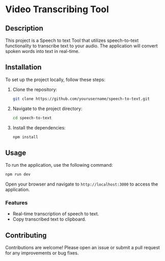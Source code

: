 # Video Transcribing Tool

## Description
This project is a Speech to text Tool that utilizes speech-to-text functionality to transcribe text to your audio. The application will convert spoken words into text in real-time.

## Installation
To set up the project locally, follow these steps:

1. Clone the repository:
   ```bash
   git clone https://github.com/yourusername/speech-to-text.git
   ```

2. Navigate to the project directory:
   ```bash
   cd speech-to-text
   ```

3. Install the dependencies:
   ```bash
   npm install
   ```

## Usage
To run the application, use the following command:
```bash
npm run dev
```
Open your browser and navigate to `http://localhost:3000` to access the application.

### Features
- Real-time transcription of speech to text.
- Copy transcribed text to clipboard.

## Contributing
Contributions are welcome! Please open an issue or submit a pull request for any improvements or bug fixes.

